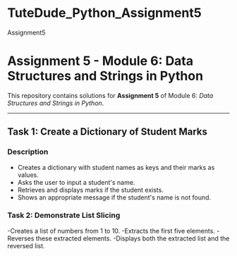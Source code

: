 # TuteDude_Python_Assignment5
Assignment5
# Assignment 5 - Module 6: Data Structures and Strings in Python

This repository contains solutions for **Assignment 5** of Module 6: *Data Structures and Strings in Python*.

---

## **Task 1: Create a Dictionary of Student Marks**

### **Description**
- Creates a dictionary with student names as keys and their marks as values.
- Asks the user to input a student's name.
- Retrieves and displays marks if the student exists.
- Shows an appropriate message if the student's name is not found.
### Task 2: Demonstrate List Slicing
-Creates a list of numbers from 1 to 10.
-Extracts the first five elements.
-Reverses these extracted elements.
-Displays both the extracted list and the reversed list.
